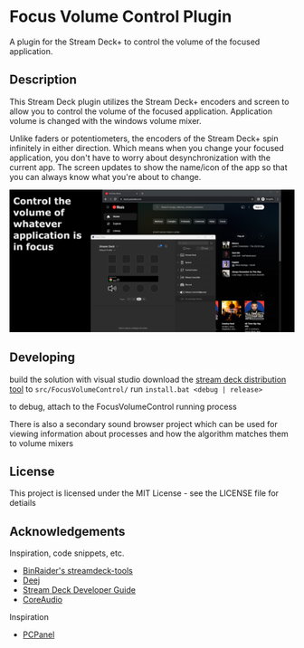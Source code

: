 # Focus Volume Control Plugin

A plugin for the Stream Deck+ to control the volume of the focused application.

## Description

This Stream Deck plugin utilizes the Stream Deck+ encoders and screen to allow you to control the volume of the focused application.
Application volume is changed with the windows volume mixer.

Unlike faders or potentiometers, the encoders of the Stream Deck+ spin infinitely in either direction. Which means when you change your focused application, you don't have to worry about desynchronization with the current app.
The screen updates to show the name/icon of the app so that you can always know what you're about to change.

![Focus volume control plugin preview](previews/1-preview.png?raw=true)

## Developing

build the solution with visual studio
download the [stream deck distribution tool](https://docs.elgato.com/sdk/plugins/packaging) to `src/FocusVolumeControl/`
run `install.bat <debug | release>`

to debug, attach to the FocusVolumeControl running process


There is also a secondary sound browser project which can be used for viewing information about processes and how the algorithm matches them to volume mixers


## License

This project is licensed under the MIT License - see the LICENSE file for detiails

## Acknowledgements

Inspiration, code snippets, etc.
* [BinRaider's streamdeck-tools](https://github.com/BarRaider/streamdeck-tools)
* [Deej](https://github.com/omriharel/deej)
* [Stream Deck Developer Guide](https://docs.elgato.com/sdk/plugins/getting-started)
* [CoreAudio](https://github.com/morphx666/CoreAudio)

Inspiration
* [PCPanel](https://www.getpcpanel.com/)
